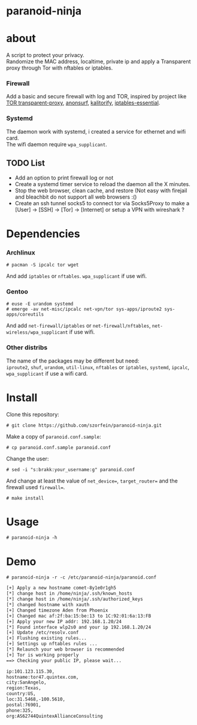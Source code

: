 # paranoid-ninja

# about 
A script to protect your privacy.  
Randomize the MAC address, localtime, private ip and apply a Transparent proxy through Tor with nftables or iptables.  

### Firewall
Add a basic and secure firewall with log and TOR, inspired by project like [TOR transparent-proxy](https://trac.torproject.org/projects/tor/wiki/doc/TransparentProxy), [anonsurf](https://github.com/ParrotSec/anonsurf), [kalitorify](https://github.com/brainfucksec/kalitorify.git), [iptables-essential](https://github.com/trimstray/iptables-essentials). 

### Systemd
The daemon work with systemd, i created a service for ethernet and wifi card.  
The wifi daemon require `wpa_supplicant`.  

## TODO List
+ Add an option to print firewall log or not
+ Create a systemd timer service to reload the daemon all the X minutes.
+ Stop the web browser, clean cache, and restore (Not easy with firejail and bleachbit do not support all web browsers :()
+ Create an ssh tunnel socks5 to connect tor via Socks5Proxy to make a [User] -> [SSH] -> [Tor] -> [Internet] or setup a VPN with wireshark ?

# Dependencies
### Archlinux
    
    # pacman -S ipcalc tor wget

And add `iptables` or `nftables`. `wpa_supplicant` if use wifi.

### Gentoo

    # euse -E urandom systemd
    # emerge -av net-misc/ipcalc net-vpn/tor sys-apps/iproute2 sys-apps/coreutils 

And add `net-firewall/iptables` or `net-firewall/nftables`, `net-wireless/wpa_supplicant` if use wifi.

### Other distribs
The name of the packages may be different but need:  
`iproute2`, `shuf`, `urandom`, `util-linux`, `nftables` or `iptables`, `systemd`, `ipcalc`, `wpa_supplicant` if use a wifi card.  

# Install

Clone this repository:

    # git clone https://github.com/szorfein/paranoid-ninja.git

Make a copy of `paranoid.conf.sample`:

    # cp paranoid.conf.sample paranoid.conf

Change the user:

    # sed -i "s:brakk:your_username:g" paranoid.conf

And change at least the value of `net_device=`, `target_router=` and the firewall used `firewall=`.

    # make install

# Usage

    # paranoid-ninja -h

# Demo

    # paranoid-ninja -r -c /etc/paranoid-ninja/paranoid.conf

```txt
[+] Apply a new hostname comet-8y1e0r1gh5
[*] change host in /home/ninja/.ssh/known_hosts
[*] change host in /home/ninja/.ssh/authorized_keys
[*] changed hostname with xauth
[+] Changed timezone Aden from Phoenix
[+] Changed mac af:2f:ba:15:be:13 to 1C:92:01:6a:13:FB
[+] Apply your new IP addr: 192.168.1.20/24
[*] Found interface wlp2s0 and your ip 192.168.1.20/24
[+] Update /etc/resolv.conf
[+] Flushing existing rules...
[+] Settings up nftables rules ...
[*] Relaunch your web browser is recommended
[+] Tor is working properly
==> Checking your public IP, please wait...

ip:101.123.115.30,
hostname:tor47.quintex.com,
city:SanAngelo,
region:Texas,
country:US,
loc:31.5468,-100.5610,
postal:76901,
phone:325,
org:AS62744QuintexAllianceConsulting
```
